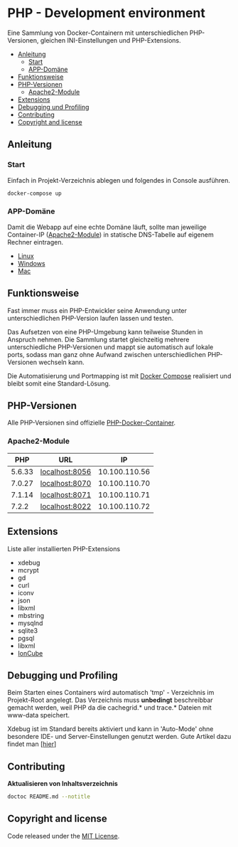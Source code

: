 # PHP - Development environment

Eine Sammlung von Docker-Containern mit unterschiedlichen PHP-Versionen, gleichen INI-Einstellungen und PHP-Extensions.

<!-- START doctoc generated TOC please keep comment here to allow auto update -->
<!-- DON'T EDIT THIS SECTION, INSTEAD RE-RUN doctoc TO UPDATE -->


- [Anleitung](#anleitung)
  - [Start](#start)
  - [APP-Domäne](#app-dom%C3%A4ne)
- [Funktionsweise](#funktionsweise)
- [PHP-Versionen](#php-versionen)
  - [Apache2-Module](#apache2-module)
- [Extensions](#extensions)
- [Debugging und Profiling](#debugging-und-profiling)
- [Contributing](#contributing)
- [Copyright and license](#copyright-and-license)

<!-- END doctoc generated TOC please keep comment here to allow auto update -->

## Anleitung

### Start
Einfach in Projekt-Verzeichnis ablegen und folgendes in Console ausführen.
 
```bash
docker-compose up
```

### APP-Domäne
Damit die Webapp auf eine echte Domäne läuft, sollte man jeweilige Container-IP ([Apache2-Module](#Apache2-Module)) 
in statische DNS-Tabelle auf eigenem Rechner eintragen.

* [Linux](https://wiki.ubuntuusers.de/hosts/)
* [Windows](http://www.thewindowsclub.com/hosts-file-in-windows)
* [Mac](https://www.tippscout.de/hosts-datei-mac-os-x_tipp_5032.html)

## Funktionsweise

Fast immer muss ein PHP-Entwickler seine Anwendung unter unterschiedlichen PHP-Version laufen lassen und testen.

Das Aufsetzen von eine PHP-Umgebung kann teilweise Stunden in Anspruch nehmen. Die Sammlung startet gleichzeitig mehrere 
unterschiedliche PHP-Versionen und mappt sie automatisch auf lokale ports, sodass man ganz ohne Aufwand zwischen 
unterschiedlichen PHP-Versionen wechseln kann.

Die Automatisierung und Portmapping ist mit [Docker Compose](https://docs.docker.com/compose/) realisiert und 
bleibt somit eine Standard-Lösung.

## PHP-Versionen

Alle PHP-Versionen sind offizielle [PHP-Docker-Container](https://docs.docker.com/samples/library/php/).

### Apache2-Module
| PHP    | URL                                     | IP            |
| ------ | --------------------------------------- | ------------- |
| 5.6.33 | [localhost:8056](http://localhost:8056) | 10.100.110.56 |
| 7.0.27 | [localhost:8070](http://localhost:8070) | 10.100.110.70 |
| 7.1.14 | [localhost:8071](http://localhost:8071) | 10.100.110.71 |
| 7.2.2  | [localhost:8022](http://localhost:8022) | 10.100.110.72 |

## Extensions

Liste aller installierten PHP-Extensions

* xdebug
* mcrypt
* gd
* curl
* iconv
* json
* libxml
* mbstring
* mysqlnd
* sqlite3
* pgsql
* libxml
* [IonCube](https://www.ioncube.com/loaders.php)

## Debugging und Profiling

Beim Starten eines Containers wird automatisch 'tmp' - Verzeichnis im Projekt-Root 
angelegt. Das Verzeichnis muss **unbedingt** beschreibbar gemacht werden, weil 
PHP da die cachegrid.* und trace.* Dateien mit www-data speichert.

Xdebug ist im Standard bereits aktiviert und kann in 'Auto-Mode' ohne 
besondere IDE- und Server-Einstellungen genutzt werden. Gute Artikel dazu findet man
[[hier](https://confluence.jetbrains.com/display/PhpStorm/Zero-configuration+Web+Application+Debugging+with+Xdebug+and+PhpStorm)]

## Contributing

**Aktualisieren von Inhaltsverzeichnis**

```bash
doctoc README.md --notitle
```

## Copyright and license

Code released under the [MIT License](https://opensource.org/licenses/MIT). 